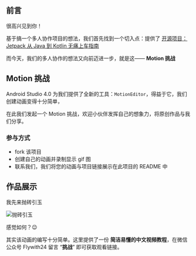 ## 前言



很高兴见到你！



基于搞一个多人协作项目的想法，我们首先找到一个切入点：提供了 [开源项目：Jetpack 从 Java 到 Kotlin 无痛上车指南](https://juejin.im/post/5edf3397e51d4578587769ca)



而今天，我们的多人协作的想法又向前迈进一步，就是这—— **Motion 挑战**



## Motion 挑战

Android Studio 4.0 为我们提供了全新的工具：`MotionEditor`，得益于它，我们创建动画变得十分简单，

在此我们发起一个 Motion 挑战，欢迎小伙伴发挥自己的想象力，将原创作品与我们分享。

### 参与方式

- fork 该项目
- 创建自己的动画并录制显示 gif 图
- 联系我们，我们将您的动画与项目链接展示在此项目的 README 中



## 作品展示

我先来抛砖引玉

![抛砖引玉](https://i.loli.net/2020/06/13/jkbmED8YTxGZF4r.gif)

感觉如何？😉 

其实该动画的编写十分简单。这里提供了一份 **简洁易懂的中文视频教程**，在微信公众号 Flywith24 留言 “**挑战**” 即可获取观看链接。




